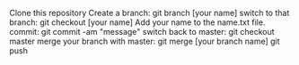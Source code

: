 Clone this repository
Create a branch: git branch [your name]
switch to that branch: git checkout [your name]
Add your name to the name.txt file.
commit: git commit -am "message"
switch back to master: git checkout master
merge your branch with master: git merge [your branch name]
git push
